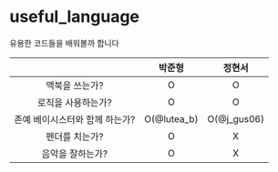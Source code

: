 # useful_language
유용한 코드들을 배워볼까 합니다


| |박준형|정현서|
|:--:|:--:|:--:|
|맥북을 쓰는가?|O|O|
|로직을 사용하는가?|O|O|
|존예 베이시스터와 함께 하는가?|O(@lutea_b)|O(@j_gus06)|
|펜더를 치는가?|O|X|
|음악을 잘하는가?|O|X|
